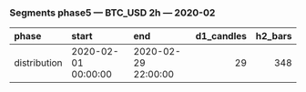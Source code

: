 ### Segments phase5 — BTC_USD 2h — 2020-02

| phase        | start               | end                 |   d1_candles |   h2_bars |
|:-------------|:--------------------|:--------------------|-------------:|----------:|
| distribution | 2020-02-01 00:00:00 | 2020-02-29 22:00:00 |           29 |       348 |